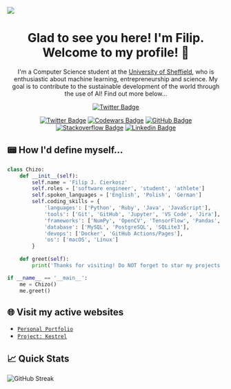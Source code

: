 ![](https://visitcount.itsvg.in/api?id=chizo4&label=Profile%20Views&color=12&icon=1&pretty=true)

<h1 align="center">
  Glad to see you here! I'm Filip. Welcome to my profile! 🤝
</h1>

<p align="center">
  I'm a Computer Science student at the <a href="https://www.sheffield.ac.uk/">University of Sheffield</a>, who is enthusiastic about machine learning, entrepreneurship and science. My goal is to contribute to the sustainable development of the world through the use of AI! Find out more below...
</p>

<div align="center">
  
  [![Twitter Badge](https://img.shields.io/badge/Visit_My_Website-3108d4?style=for-the-badge&logoColor=white)](https://filipcierkosz.com)
  
</div>

<div align="center">

  [![Twitter Badge](https://img.shields.io/badge/Twitter-00ACEE?style=for-the-badge&logo=twitter&logoColor=white)](https://twitter.com/cierkoszfilip)
  [![Codewars Badge](https://img.shields.io/badge/Codewars-FF0000?style=for-the-badge&logo=codewars&logoColor=white)](https://www.codewars.com/users/chizo4)
  [![GitHub Badge](https://img.shields.io/badge/GitHub-12100E?style=for-the-badge&logo=github&logoColor=white)](https://github.com/chizo4)
  [![Stackoverflow Badge](https://img.shields.io/badge/stackoverflow-FF4500?style=for-the-badge&logo=stackoverflow&logoColor=white)](https://stackoverflow.com/users/16192228/chizo4)
  [![Linkedin Badge](https://img.shields.io/badge/Linkedin-0077B5?style=for-the-badge&logo=linkedin&logoColor=white)](https://www.linkedin.com/in/filip-cierkosz/)

</div>

## 📟 How I'd define myself...

```python
class Chizo:
    def __init__(self):
        self.name = 'Filip J. Cierkosz'
        self.roles = ['software engineer', 'student', 'athlete']
        self.spoken_languages = ['English', 'Polish', 'German']
        self.coding_skills = {
            'languages': ['Python', 'Ruby', 'Java', 'JavaScript'],
            'tools': ['Git', 'GitHub', 'Jupyter', 'VS Code', 'Jira'],
            'frameworks': ['NumPy', 'OpenCV', 'TensorFlow', 'Pandas', 'Rails', 'React', 'Vite', 'Tailwind'],
            'database': ['MySQL', 'PostgreSQL', 'SQLite3'],
            'devops': ['Docker', 'GitHub Actions/Pages'],
            'os': ['macOS', 'Linux']
        }
        
    def greet(self):
        print('Thanks for visiting! Do NOT forget to star my projects ;)')

if __name__ == '__main__':
    me = Chizo()
    me.greet()
```

## 🌐 Visit my active websites
- [```Personal Portfolio```](https://filipcierkosz.com/)
- [```Project: Kestrel```](https://chizo4.github.io/project-kestrel/)

## 📈 Quick Stats
![GitHub Streak](http://github-readme-streak-stats.herokuapp.com?user=chizo4&theme=highcontrast&background=000000)
